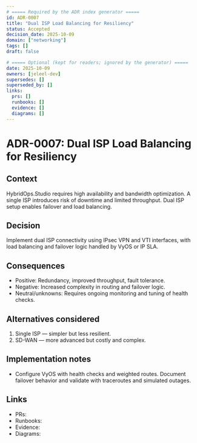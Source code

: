 ```yaml
---
# ===== Required by the ADR index generator =====
id: ADR-0007
title: "Dual ISP Load Balancing for Resiliency"
status: Accepted
decision_date: 2025-10-09
domain: ["networking"]
tags: []
draft: false

# ===== Optional (kept for readers; ignored by the generator) =====
date: 2025-10-09
owners: [jeleel-dev]
supersedes: []
superseded_by: []
links:
  prs: []
  runbooks: []
  evidence: []
  diagrams: []
---
```


# ADR-0007: Dual ISP Load Balancing for Resiliency

## Context
HybridOps.Studio requires high availability and bandwidth optimization. A single ISP introduces risk of downtime and limited throughput. Dual ISP setup enables failover and load balancing.

## Decision
Implement dual ISP connectivity using IPsec VPN and VTI interfaces, with load balancing and failover logic handled by VyOS or IP SLA.

## Consequences
- Positive: Redundancy, improved throughput, fault tolerance.
- Negative: Increased complexity in routing and failover logic.
- Neutral/unknowns: Requires ongoing monitoring and tuning of health checks.

## Alternatives considered
1. Single ISP — simpler but less resilient.
2. SD-WAN — more advanced but costly and complex.

## Implementation notes
- Configure VyOS with health checks and weighted routes. Document failover behavior and validate with traceroutes and simulated outages.

## Links
- PRs: <add>
- Runbooks: <add>
- Evidence: <add>
- Diagrams: <add>
